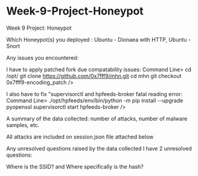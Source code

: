 # Week-9-Project-Honeypot
Week 9 Project: Honeypot

Which Honeypot(s) you deployed : Ubuntu - Dionaea with HTTP, Ubuntu - Snort

Any issues you encountered: 

I have to apply patched fork due compatability issues:
Command Line>
cd /opt/
git clone https://github.com/0x7fff9/mhn.git
cd mhn
git checkout 0x7fff9-encoding_patch
/>

I also have to fix "supervisorctl and hpfeeds-broker fatal reading error:
Command Line>
./opt/hpfeeds/env/bin/python -m pip install --upgrade pyopenssl
supervisorctl start hpfeeds-broker
/>

A summary of the data collected: number of attacks, number of malware samples, etc.

All attacks are included on session.json file attached below

Any unresolved questions raised by the data collected
I have 2 unresolved questions:

Where is the SSID? and Where specifically is the hash? 
